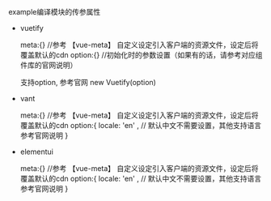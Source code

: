 example编译模块的传参属性

  * vuetify
    
    meta:{}  //参考 【vue-meta】 自定义设定引入客户端的资源文件，设定后将覆盖默认的cdn
    option:{} //初始化时的参数设置（如果有的话，请参考对应组件库的官网说明）

    支持option, 参考官网 new Vuetify(option)

  * vant
    
    meta:{}  //参考 【vue-meta】 自定义设定引入客户端的资源文件，设定后将覆盖默认的cdn
    option:{
      locale: 'en'   ,  //  默认中文不需要设置，其他支持语言参考官网说明
    }

  * elementui

    meta:{}  //参考 【vue-meta】 自定义设定引入客户端的资源文件，设定后将覆盖默认的cdn
    option:{
      locale: 'en'   ,  //  默认中文不需要设置，其他支持语言参考官网说明
    }